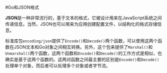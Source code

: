 #Go和JSON格式

**JSON**是一种非常流行的，基于文本的格式，它被设计用来在JavaScript系统之间传递信息。当然，JSON也可以用来为应用创建配置文件，以结构化的格式存储信息。

标准库包`encoding/json`提供了`Encode()`和`Decode()`两个函数，可以使用这两个函数在JSON文本和Go对象之间相互转换。另外，这个包来提供了`Marshal()`和`Unmarshal()`两个函数，这两个函数和`Encode()`和`Decode()`的工作方式是相似，也确实是基于这两个函数的。这两对函数之间最主要的区别是`Encode()`和`Decode()`处理单个对象，而后者可以处理多个对象或者字节流。

